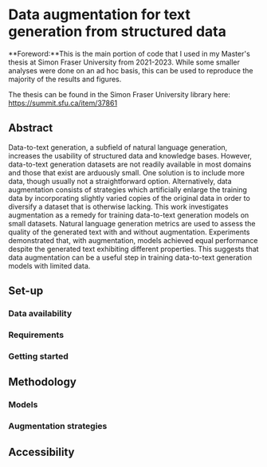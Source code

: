 # Data augmentation for text generation from structured data
**Foreword:**This is the main portion of code that I used in my Master's thesis at Simon Fraser University from 2021-2023. While some smaller analyses were done on an ad hoc basis, this can be used to reproduce the majority of the results and figures.

The thesis can be found in the Simon Fraser University library here: https://summit.sfu.ca/item/37861

## Abstract
Data-to-text generation, a subfield of natural language generation, increases the usability of structured data and knowledge bases. However, data-to-text generation datasets are not readily available in most domains and those that exist are arduously small. One solution is to include more data, though usually not a straightforward option. Alternatively, data augmentation consists of strategies which artificially enlarge the training data by incorporating slightly varied copies of the original data in order to diversify a dataset that is otherwise lacking. This work investigates augmentation as a remedy for training data-to-text generation models on small datasets. Natural language generation metrics are used to assess the quality of the generated text with and without augmentation. Experiments demonstrated that, with augmentation, models achieved equal performance despite the generated text exhibiting different properties. This suggests that data augmentation can be a useful step in training data-to-text generation models with limited data.

## Set-up
### Data availability

### Requirements

### Getting started

## Methodology
### Models

### Augmentation strategies

## Accessibility

